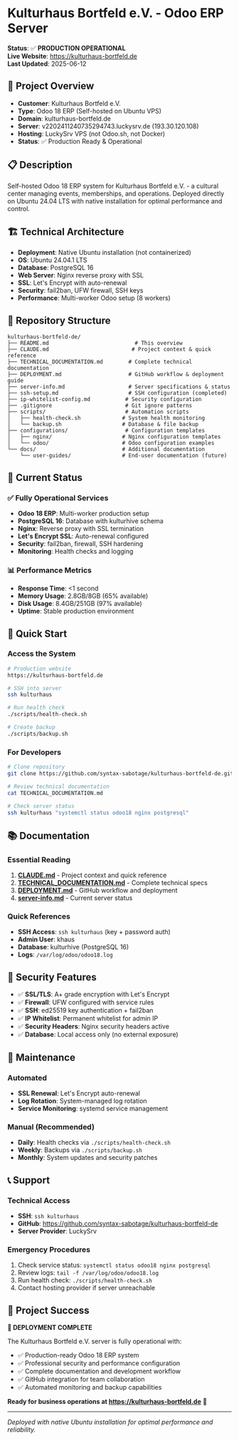 # Kulturhaus Bortfeld e.V. - Odoo ERP Server

**Status**: ✅ **PRODUCTION OPERATIONAL**  
**Live Website**: https://kulturhaus-bortfeld.de  
**Last Updated**: 2025-06-12  

## 🏢 Project Overview
- **Customer**: Kulturhaus Bortfeld e.V.
- **Type**: Odoo 18 ERP (Self-hosted on Ubuntu VPS)
- **Domain**: kulturhaus-bortfeld.de
- **Server**: v2202411240735294743.luckysrv.de (193.30.120.108)
- **Hosting**: LuckySrv VPS (not Odoo.sh, not Docker)
- **Status**: ✅ Production Ready & Operational

## 📋 Description
Self-hosted Odoo 18 ERP system for Kulturhaus Bortfeld e.V. - a cultural center managing events, memberships, and operations. Deployed directly on Ubuntu 24.04 LTS with native installation for optimal performance and control.

## 🏗️ Technical Architecture
- **Deployment**: Native Ubuntu installation (not containerized)
- **OS**: Ubuntu 24.04.1 LTS
- **Database**: PostgreSQL 16
- **Web Server**: Nginx reverse proxy with SSL
- **SSL**: Let's Encrypt with auto-renewal
- **Security**: fail2ban, UFW firewall, SSH keys
- **Performance**: Multi-worker Odoo setup (8 workers)

## 📁 Repository Structure
```
kulturhaus-bortfeld-de/
├── README.md                           # This overview
├── CLAUDE.md                          # Project context & quick reference  
├── TECHNICAL_DOCUMENTATION.md        # Complete technical documentation
├── DEPLOYMENT.md                     # GitHub workflow & deployment guide
├── server-info.md                    # Server specifications & status
├── ssh-setup.md                      # SSH configuration (completed)
├── ip-whitelist-config.md           # Security configuration
├── .gitignore                       # Git ignore patterns
├── scripts/                         # Automation scripts
│   ├── health-check.sh             # System health monitoring
│   └── backup.sh                   # Database & file backup
├── configurations/                  # Configuration templates
│   ├── nginx/                      # Nginx configuration templates
│   └── odoo/                       # Odoo configuration examples
└── docs/                           # Additional documentation
    └── user-guides/                # End-user documentation (future)
```

## 🚀 Current Status

### ✅ Fully Operational Services
- **Odoo 18 ERP**: Multi-worker production setup
- **PostgreSQL 16**: Database with kulturhive schema
- **Nginx**: Reverse proxy with SSL termination
- **Let's Encrypt SSL**: Auto-renewal configured
- **Security**: fail2ban, firewall, SSH hardening
- **Monitoring**: Health checks and logging

### 📊 Performance Metrics
- **Response Time**: <1 second
- **Memory Usage**: 2.8GB/8GB (65% available)
- **Disk Usage**: 8.4GB/251GB (97% available)  
- **Uptime**: Stable production environment

## 🔧 Quick Start

### Access the System
```bash
# Production website
https://kulturhaus-bortfeld.de

# SSH into server
ssh kulturhaus

# Run health check
./scripts/health-check.sh

# Create backup
./scripts/backup.sh
```

### For Developers
```bash
# Clone repository
git clone https://github.com/syntax-sabotage/kulturhaus-bortfeld-de.git

# Review technical documentation
cat TECHNICAL_DOCUMENTATION.md

# Check server status
ssh kulturhaus "systemctl status odoo18 nginx postgresql"
```

## 📚 Documentation

### Essential Reading
1. **[CLAUDE.md](CLAUDE.md)** - Project context and quick reference
2. **[TECHNICAL_DOCUMENTATION.md](TECHNICAL_DOCUMENTATION.md)** - Complete technical specs
3. **[DEPLOYMENT.md](DEPLOYMENT.md)** - GitHub workflow and deployment
4. **[server-info.md](server-info.md)** - Current server status

### Quick References
- **SSH Access**: `ssh kulturhaus` (key + password auth)
- **Admin User**: khaus 
- **Database**: kulturhive (PostgreSQL 16)
- **Logs**: `/var/log/odoo/odoo18.log`

## 🔐 Security Features
- ✅ **SSL/TLS**: A+ grade encryption with Let's Encrypt
- ✅ **Firewall**: UFW configured with service rules
- ✅ **SSH**: ed25519 key authentication + fail2ban
- ✅ **IP Whitelist**: Permanent whitelist for admin IP
- ✅ **Security Headers**: Nginx security headers active
- ✅ **Database**: Local access only (no external exposure)

## 🔄 Maintenance

### Automated
- **SSL Renewal**: Let's Encrypt auto-renewal
- **Log Rotation**: System-managed log rotation
- **Service Monitoring**: systemd service management

### Manual (Recommended)
- **Daily**: Health checks via `./scripts/health-check.sh`
- **Weekly**: Backups via `./scripts/backup.sh`
- **Monthly**: System updates and security patches

## 📞 Support

### Technical Access
- **SSH**: `ssh kulturhaus` 
- **GitHub**: https://github.com/syntax-sabotage/kulturhaus-bortfeld-de
- **Server Provider**: LuckySrv

### Emergency Procedures
1. Check service status: `systemctl status odoo18 nginx postgresql`
2. Review logs: `tail -f /var/log/odoo/odoo18.log`
3. Run health check: `./scripts/health-check.sh`
4. Contact hosting provider if server unreachable

## 🎯 Project Success

**🎉 DEPLOYMENT COMPLETE**

The Kulturhaus Bortfeld e.V. server is fully operational with:
- ✅ Production-ready Odoo 18 ERP system
- ✅ Professional security and performance configuration  
- ✅ Complete documentation and development workflow
- ✅ GitHub integration for team collaboration
- ✅ Automated monitoring and backup capabilities

**Ready for business operations at https://kulturhaus-bortfeld.de** 🚀

---

*Deployed with native Ubuntu installation for optimal performance and reliability.*